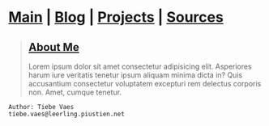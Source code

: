 # [Main](index.md)  |  [Blog](blognav.md)  | [Projects](projectnav.md) | [Sources](sources.md)

>## [**About Me**]()
>Lorem ipsum dolor sit amet consectetur adipisicing elit. Asperiores harum iure veritatis tenetur ipsum aliquam minima dicta in? Quis accusantium consectetur voluptatem excepturi rem delectus corporis non. Amet, cumque tenetur.

    Author: Tiebe Vaes
    tiebe.vaes@leerling.piustien.net
 

